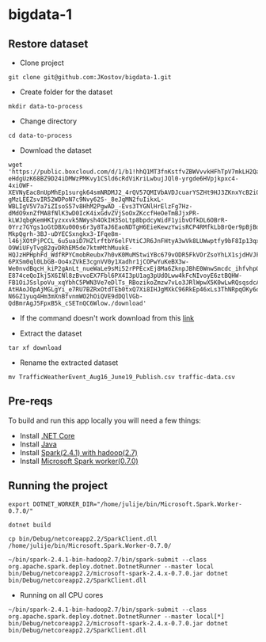 # bigdata-1

## Restore dataset

- Clone project
```
git clone git@github.com:JKostov/bigdata-1.git
```
- Create folder for the dataset
```
mkdir data-to-process
```
- Change directory
```
cd data-to-process
```
- Download the dataset
```
wget 'https://public.boxcloud.com/d/1/b1!hhQ1MT3fnKstfvZBWVvvkHFhTpV7mkLH2QahJsn_yai2r57fxzZ2l09QoqPwJFlrS87VeaL8tm828iB-eHdgUzK68BZ9D24iDMWzPMKvy1CSld6cRdViKriLwbujJQl0-yrgde6HVpjkpxc4-4xiOWF-XEVNyEac8nUpMhEp1surgk64smNRDMJ2_4rQV57QMIVbAVDJcuarYSZHt9HJ3ZKnxYcB2iOcf6a1yng_bN2XZt0XyaboAbSWzWifPgRTEpJ06J3HFPAOxKX8QJqmkaj-gMzLEEZsvIR52WDPoN7c9Nvy62S-_8eJqMN2fuIikxL-WBLIgV5V7a7iZIsoS57v8HhM2PgwAD_-Evs3TYGNlHrElzFg7Hz-dMdO9xnZfMA8fNlK3wD0IcK4ixGdvZVjSoOxZKccfHeOeTmBJjxPR-kLWJqbgKemHKIyzxxvk5NWysh4OkIH3SoLtp8bpdcyWidF1yibvOfkDL6OBrR-0Yrz7GYgs1oGtDBXu000s6r3y8TaJ6EaoNDTgH6EieKewzYwisRCP4RMfkLbBrQer9pBjBdB02ygw713w-MkpQgrh-3BJ-uDYECSxngkx3-IFqe8m-l46jXOtPjPCCL_6u5uaiD7HZlrftbY6elFVtiCJR6JnFHtyA3wVk8LUWwptfy9bF8Ip13qxmRnn1CHNVGYzrlGFOav-O9WiUFyTvg82gvDRhEM5de7ktmMthMuukE-HQJzHPHphFd_WdfRPYCmobReubx7h0vK0MuMStwiYBc679vODR5FkVOrZsoYhLX1sjdHVJF6wZhlSEayfTOWp17-6PXSm0ql0LbGB-Oo4xZVkE3cgnVV0y1Xadhr1jCOPwYuKeBX3w-We0nvdBqcH_kiP2gAnLt_nueWaLe9sMi52rPPEcxEj8Ma6ZknpJBhE0WnwSmcdc_ihfvhpQWaAFniAG8rOTeQkNWRaHuW8swb18m1sUbJVaGP6eHLG9uhwJmFUyesjN7CNlbw09wK-E874ceQoIkj5X6INl8zBvvoEX7Fbl6PX4I3pU1ag3pUdOLww4kFcNIvoyE6ztBQHW-FB1OiJSslpoVu_xqYbhC5PWN3Ve7eDlTs_RBozikoZmzw7vLo3JRlWpwX5K0wLwRQsqsdcAPBRfiq8pHoPMYHvRd-AtHAoJOpAjMGLgYi_e7RU7BZRxOtdTEb0txQ7Xi8IHJgMXkC96RkEp46xLs3ThNRpqOKy6qAV008BOdnXPTDTWl7ys12Ukqy-N6GZ1yuq4Hm3mXnBfvnmWO2hOiQVE9dDQlVGb-QdBmrAgJ5FpxB5k_cSETnQC6Wlow./download'
```
- If the command doesn't work download from this [link](https://osu.app.box.com/v/traffic-events-dec19)

- Extract the dataset
```
tar xf download
```
- Rename the extracted dataset
```
mv TrafficWeatherEvent_Aug16_June19_Publish.csv traffic-data.csv
```

## Pre-reqs

To build and run this app locally you will need a few things:
- Install [.NET Core](https://dotnet.microsoft.com/learn/data/spark-tutorial/install-dotnet)
- Install [Java](https://dotnet.microsoft.com/learn/data/spark-tutorial/install-pre-reqs)
- Install [Spark(2.4.1) with hadoop(2.7)](https://dotnet.microsoft.com/learn/data/spark-tutorial/install-spark)
- Install [Microsoft Spark worker(0.7.0)](https://dotnet.microsoft.com/learn/data/spark-tutorial/install-worker)

## Running the project

```
export DOTNET_WORKER_DIR="/home/julije/bin/Microsoft.Spark.Worker-0.7.0/"

dotnet build

cp bin/Debug/netcoreapp2.2/SparkClient.dll /home/julije/bin/Microsoft.Spark.Worker-0.7.0/

~/bin/spark-2.4.1-bin-hadoop2.7/bin/spark-submit --class org.apache.spark.deploy.dotnet.DotnetRunner --master local bin/Debug/netcoreapp2.2/microsoft-spark-2.4.x-0.7.0.jar dotnet bin/Debug/netcoreapp2.2/SparkClient.dll
```

- Running on all CPU cores
```
~/bin/spark-2.4.1-bin-hadoop2.7/bin/spark-submit --class org.apache.spark.deploy.dotnet.DotnetRunner --master local[*] bin/Debug/netcoreapp2.2/microsoft-spark-2.4.x-0.7.0.jar dotnet bin/Debug/netcoreapp2.2/SparkClient.dll
```
